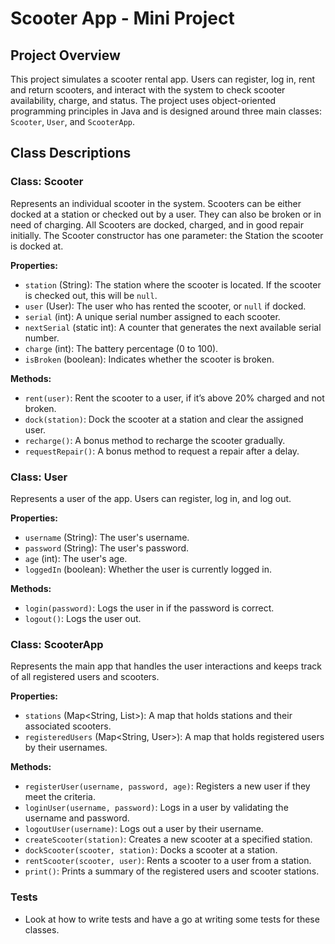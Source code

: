 # Scooter App - Mini Project

## Project Overview

This project simulates a scooter rental app. Users can register, log in, rent and return scooters, and interact with the system to check scooter availability, charge, and status. The project uses object-oriented programming principles in Java and is designed around three main classes: `Scooter`, `User`, and `ScooterApp`.

## Class Descriptions

### Class: Scooter

Represents an individual scooter in the system. Scooters can be either docked at a station or checked out by a user. They can also be broken or in need of charging.
All Scooters are docked, charged, and in good repair initially. The Scooter constructor has one parameter:
the Station the scooter is docked at.

**Properties:**
- `station` (String): The station where the scooter is located. If the scooter is checked out, this will be `null`.
- `user` (User): The user who has rented the scooter, or `null` if docked.
- `serial` (int): A unique serial number assigned to each scooter.
- `nextSerial` (static int): A counter that generates the next available serial number.
- `charge` (int): The battery percentage (0 to 100).
- `isBroken` (boolean): Indicates whether the scooter is broken.

**Methods:**
- `rent(user)`: Rent the scooter to a user, if it’s above 20% charged and not broken.
- `dock(station)`: Dock the scooter at a station and clear the assigned user.
- `recharge()`: A bonus method to recharge the scooter gradually.
- `requestRepair()`: A bonus method to request a repair after a delay.

### Class: User

Represents a user of the app. Users can register, log in, and log out.

**Properties:**
- `username` (String): The user's username.
- `password` (String): The user's password.
- `age` (int): The user's age.
- `loggedIn` (boolean): Whether the user is currently logged in.

**Methods:**
- `login(password)`: Logs the user in if the password is correct.
- `logout()`: Logs the user out.

### Class: ScooterApp

Represents the main app that handles the user interactions and keeps track of all registered users and scooters.

**Properties:**
- `stations` (Map<String, List<Scooter>>): A map that holds stations and their associated scooters.
- `registeredUsers` (Map<String, User>): A map that holds registered users by their usernames.

**Methods:**
- `registerUser(username, password, age)`: Registers a new user if they meet the criteria.
- `loginUser(username, password)`: Logs in a user by validating the username and password.
- `logoutUser(username)`: Logs out a user by their username.
- `createScooter(station)`: Creates a new scooter at a specified station.
- `dockScooter(scooter, station)`: Docks a scooter at a station.
- `rentScooter(scooter, user)`: Rents a scooter to a user from a station.
- `print()`: Prints a summary of the registered users and scooter stations.

### Tests

- Look at how to write tests and have a go at writing some tests for these classes.